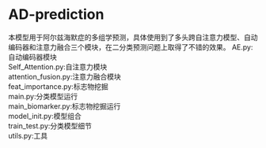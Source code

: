 # AD-prediction

本模型用于阿尔兹海默症的多组学预测，具体使用到了多头跨自注意力模型、自动编码器和注意力融合三个模块，在二分类预测问题上取得了不错的效果。 
AE.py:自动编码器模块  
Self_Attention.py:自注意力模块  
attention_fusion.py:注意力融合模块  
feat_importance.py:标志物挖掘  
main.py:分类模型运行  
main_biomarker.py:标志物挖掘运行  
model_init.py:模型组合  
train_test.py:分类模型细节  
utils.py:工具  
